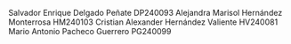 Salvador Enrique Delgado Peñate DP240093
Alejandra Marisol Hernández Monterrosa HM240103
Cristian Alexander Hernández Valiente HV240081
Mario Antonio Pacheco Guerrero PG240099
